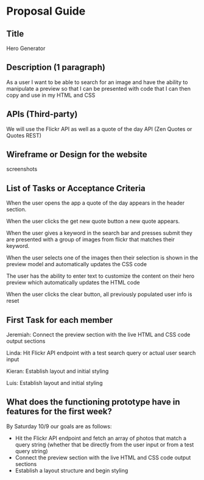 # Proposal Guide

## Title

Hero Generator

## Description (1 paragraph)

As a user I want to be able to search for an image and have the ability to manipulate a preview so that I can be presented with code that I can then copy and use in my HTML and CSS 

## APIs (Third-party)

We will use the Flickr API as well as a quote of the day API (Zen Quotes or Quotes REST)

## Wireframe or Design for the website

screenshots

## List of Tasks or Acceptance Criteria

When the user opens the app a quote of the day appears in the header section.

When the user clicks the get new quote button a new quote appears.

When the user gives a keyword in the search bar and presses submit they are presented with a group of images from flickr that matches their keyword.

When the user selects one of the images then their selection is shown in the preview model and automatically updates the CSS code

The user has the ability to enter text to customize the content on their hero preview which automatically updates the HTML code

When the user clicks the clear button, all previously populated user info is reset

## First Task for each member

Jeremiah: Connect the preview section with the live HTML and CSS code output sections

Linda: Hit Flickr API endpoint with a test search query or actual user search input

Kieran: Establish layout and initial styling

Luis: Establish layout and initial styling

## What does the functioning prototype have in features for the first week?

By Saturday 10/9 our goals are as follows:

* Hit the Flickr API endpoint and fetch an array of photos that match a query string (whether that be directly from the user input or from a test query string)
* Connect the preview section with the live HTML and CSS code output sections
* Establish a layout structure and begin styling